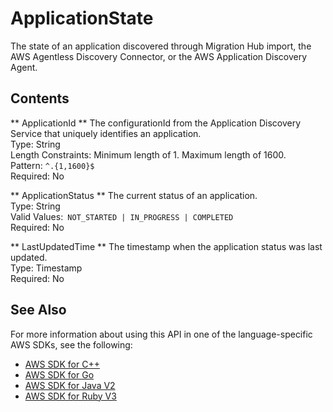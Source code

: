 # ApplicationState<a name="API_ApplicationState"></a>

The state of an application discovered through Migration Hub import, the AWS Agentless Discovery Connector, or the AWS Application Discovery Agent\.

## Contents<a name="API_ApplicationState_Contents"></a>

 ** ApplicationId **   <a name="migrationhub-Type-ApplicationState-ApplicationId"></a>
The configurationId from the Application Discovery Service that uniquely identifies an application\.  
Type: String  
Length Constraints: Minimum length of 1\. Maximum length of 1600\.  
Pattern: `^.{1,1600}$`   
Required: No

 ** ApplicationStatus **   <a name="migrationhub-Type-ApplicationState-ApplicationStatus"></a>
The current status of an application\.  
Type: String  
Valid Values:` NOT_STARTED | IN_PROGRESS | COMPLETED`   
Required: No

 ** LastUpdatedTime **   <a name="migrationhub-Type-ApplicationState-LastUpdatedTime"></a>
The timestamp when the application status was last updated\.  
Type: Timestamp  
Required: No

## See Also<a name="API_ApplicationState_SeeAlso"></a>

For more information about using this API in one of the language\-specific AWS SDKs, see the following:
+  [ AWS SDK for C\+\+](https://docs.aws.amazon.com/goto/SdkForCpp/AWSMigrationHub-2017-05-31/ApplicationState) 
+  [ AWS SDK for Go](https://docs.aws.amazon.com/goto/SdkForGoV1/AWSMigrationHub-2017-05-31/ApplicationState) 
+  [ AWS SDK for Java V2](https://docs.aws.amazon.com/goto/SdkForJavaV2/AWSMigrationHub-2017-05-31/ApplicationState) 
+  [ AWS SDK for Ruby V3](https://docs.aws.amazon.com/goto/SdkForRubyV3/AWSMigrationHub-2017-05-31/ApplicationState) 